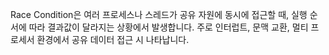 Race Condition은 여러 프로세스나 스레드가 공유 자원에 동시에 접근할 때, 실행 순서에 따라 결과값이 달라지는 상황에서 발생합니다. 주로 인터럽트, 문맥 교환, 멀티 프로세서 환경에서 공유 데이터 접근 시 나타납니다.
